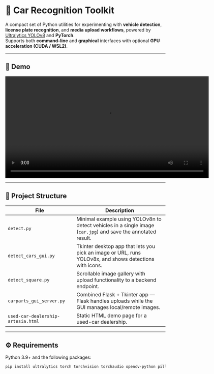 # 🚗 Car Recognition Toolkit

A compact set of Python utilities for experimenting with **vehicle detection**, **license plate recognition**, and **media upload workflows**, powered by [Ultralytics YOLOv8](https://docs.ultralytics.com/) and **PyTorch**.  
Supports both **command-line** and **graphical** interfaces with optional **GPU acceleration (CUDA / WSL2)**.

---

## 🎥 Demo

<video controls width="640">
  <source src="https://raw.githubusercontent.com/shayrh/car-recognision/main/car_example.mp4" type="video/mp4" />
  Your browser does not support the video tag. You can
  <a href="https://raw.githubusercontent.com/shayrh/car-recognision/main/car_example.mp4">download the video here</a>.
</video>

---

## 📁 Project Structure

| File | Description |
| --- | --- |
| `detect.py` | Minimal example using YOLOv8n to detect vehicles in a single image (`car.jpg`) and save the annotated result. |
| `detect_cars_gui.py` | Tkinter desktop app that lets you pick an image or URL, runs YOLOv8x, and shows detections with icons. |
| `detect_square.py` | Scrollable image gallery with upload functionality to a backend endpoint. |
| `carparts_gui_server.py` | Combined Flask + Tkinter app — Flask handles uploads while the GUI manages local/remote images. |
| `used-car-dealership-artesia.html` | Static HTML demo page for a used-car dealership. |

---

## ⚙️ Requirements

Python 3.9+ and the following packages:

```bash
pip install ultralytics torch torchvision torchaudio opencv-python pillow requests flask easyocr
